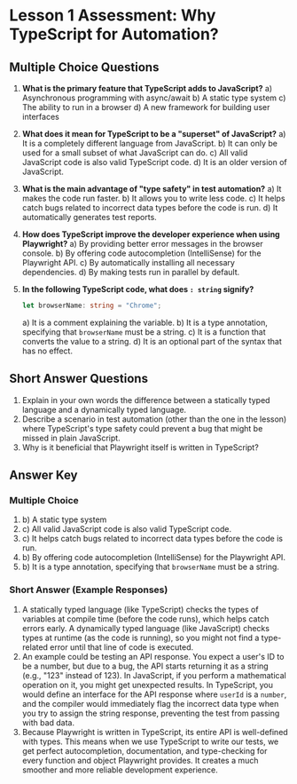 # Lesson 1 Assessment: Why TypeScript for Automation?

## Multiple Choice Questions

1.  **What is the primary feature that TypeScript adds to JavaScript?**
    a)  Asynchronous programming with async/await
    b)  A static type system
    c)  The ability to run in a browser
    d)  A new framework for building user interfaces

2.  **What does it mean for TypeScript to be a "superset" of JavaScript?**
    a)  It is a completely different language from JavaScript.
    b)  It can only be used for a small subset of what JavaScript can do.
    c)  All valid JavaScript code is also valid TypeScript code.
    d)  It is an older version of JavaScript.

3.  **What is the main advantage of "type safety" in test automation?**
    a)  It makes the code run faster.
    b)  It allows you to write less code.
    c)  It helps catch bugs related to incorrect data types before the code is run.
    d)  It automatically generates test reports.

4.  **How does TypeScript improve the developer experience when using Playwright?**
    a)  By providing better error messages in the browser console.
    b)  By offering code autocompletion (IntelliSense) for the Playwright API.
    c)  By automatically installing all necessary dependencies.
    d)  By making tests run in parallel by default.

5.  **In the following TypeScript code, what does `: string` signify?**
    ```typescript
    let browserName: string = "Chrome";
    ```
    a)  It is a comment explaining the variable.
    b)  It is a type annotation, specifying that `browserName` must be a string.
    c)  It is a function that converts the value to a string.
    d)  It is an optional part of the syntax that has no effect.

## Short Answer Questions

1.  Explain in your own words the difference between a statically typed language and a dynamically typed language.
2.  Describe a scenario in test automation (other than the one in the lesson) where TypeScript's type safety could prevent a bug that might be missed in plain JavaScript.
3.  Why is it beneficial that Playwright itself is written in TypeScript?

## Answer Key

### Multiple Choice
1.  b) A static type system
2.  c) All valid JavaScript code is also valid TypeScript code.
3.  c) It helps catch bugs related to incorrect data types before the code is run.
4.  b) By offering code autocompletion (IntelliSense) for the Playwright API.
5.  b) It is a type annotation, specifying that `browserName` must be a string.

### Short Answer (Example Responses)
1.  A statically typed language (like TypeScript) checks the types of variables at compile time (before the code runs), which helps catch errors early. A dynamically typed language (like JavaScript) checks types at runtime (as the code is running), so you might not find a type-related error until that line of code is executed.
2.  An example could be testing an API response. You expect a user's ID to be a number, but due to a bug, the API starts returning it as a string (e.g., "123" instead of 123). In JavaScript, if you perform a mathematical operation on it, you might get unexpected results. In TypeScript, you would define an interface for the API response where `userId` is a `number`, and the compiler would immediately flag the incorrect data type when you try to assign the string response, preventing the test from passing with bad data.
3.  Because Playwright is written in TypeScript, its entire API is well-defined with types. This means when we use TypeScript to write our tests, we get perfect autocompletion, documentation, and type-checking for every function and object Playwright provides. It creates a much smoother and more reliable development experience.
